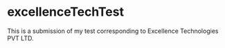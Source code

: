 # excellenceTechTest
This is a submission of my test corresponding to Excellence Technologies PVT LTD.
